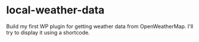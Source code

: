 # local-weather-data
Build my first WP plugin for getting weather data from OpenWeatherMap. I'll try to display it using a shortcode.
